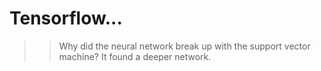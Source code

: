 # Tensorflow...

>> Why did the neural network break up with the support vector machine? It found a deeper network.